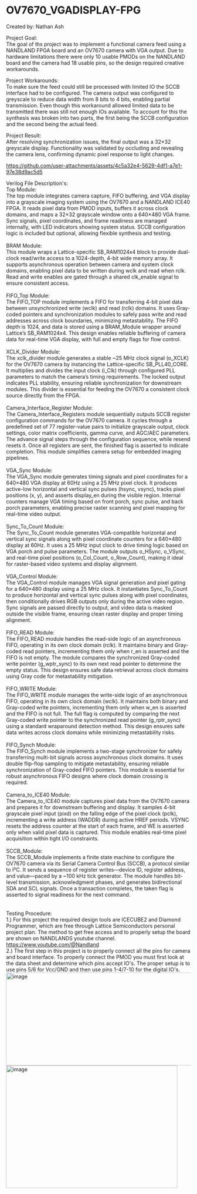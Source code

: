 # OV7670_VGADISPLAY-FPG
Created by: Nathan Ash

Project Goal:<br/>
The goal of ths project was to implement a functional camera feed using a NANDLAND FPGA board and an OV7670 camera with VGA output. Due to hardware limitations there were only 10 usable PMODs on the NANDLAND board and the camera had 18 usable pins, so the design required creative workarounds.

Project Workarounds:<br/>
To make sure the feed could still be processed with limited IO the SCCB interface had to be configured. The camera output was configured to greyscale to reduce data width from 8 bits to 4 bits, enabling partial transmission. Even though this workaround allowed limited data to be transmitted there was still not enough IOs available. To account for this the synthesis was broken into two parts, the first being the SCCB configuration and the second being the actual feed.

Project Result:<br/>
After resolving synchronization issues, the final output was a 32×32 greyscale display. Functionality was validated by occluding and revealing the camera lens, confirming dynamic pixel response to light changes.


https://github.com/user-attachments/assets/4c5a32e4-5629-4df1-a7e1-97e38d9ac5d5

Verilog File Description's:<br/>
Top Module:<br/>
The top module integrates camera capture, FIFO buffering, and VGA display into a grayscale imaging system using the OV7670 and a NANDLAND ICE40 FPGA. It reads pixel data from PMOD inputs, buffers it across clock domains, and maps a 32×32 grayscale window onto a 640×480 VGA frame. Sync signals, pixel coordinates, and frame readiness are managed internally, with LED indicators showing system status. SCCB configuration logic is included but optional, allowing flexible synthesis and testing.<br/>
<br/>
BRAM Module:<br/>
 This module wraps a Lattice-specific SB_RAM1024x4 block to provide dual-clock read/write access to a 1024-depth, 4-bit wide memory array. It supports asynchronous operation between camera and system clock domains, enabling pixel data to be written during wclk and read when rclk. Read and write enables are gated through a shared clk_enable signal to ensure consistent access.<br/>
 <br/>
FIFO_Top Module:<br/>
The FIFO_TOP module implements a FIFO for transferring 4-bit pixel data between unsynchronized write (wclk) and read (rclk) domains. It uses Gray-coded pointers and synchronization modules to safely pass write and read addresses across clock boundaries, minimizing metastability. The FIFO depth is 1024, and data is stored using a BRAM_Module wrapper around Lattice’s SB_RAM1024x4. This design enables reliable buffering of camera data for real-time VGA display, with full and empty flags for flow control.<br/>
<br/>
XCLK_Divider Module:<br/>
The xclk_divider module generates a stable ~25 MHz clock signal (o_XCLK) for the OV7670 camera by instancing the Lattice-specific SB_PLL40_CORE. It multiplies and divides the input clock (i_Clk) through configured PLL parameters to match the camera’s timing requirements. The locked output indicates PLL stability, ensuring reliable synchronization for downstream modules. This divider is essential for feeding the OV7670 a consistent clock source directly from the FPGA.<br/>
<br/>
Camera_Interface_Register Module:<br/>
The Camera_Interface_Registers module sequentially outputs SCCB register configuration commands for the OV7670 camera. It cycles through a predefined set of 77 register-value pairs to initialize grayscale output, clock settings, color matrix coefficients, gamma curve, and AGC/AEC parameters. The advance signal steps through the configuration sequence, while resend resets it. Once all registers are sent, the finished flag is asserted to indicate completion. This module simplifies camera setup for embedded imaging pipelines.<br/>
<br/>
VGA_Sync Module:<br/>
The VGA_Sync module generates timing signals and pixel coordinates for a 640×480 VGA display at 60Hz using a 25 MHz pixel clock. It produces active-low horizontal and vertical sync pulses (hsync, vsync), tracks pixel positions (x, y), and asserts display_en during the visible region. Internal counters manage VGA timing based on front porch, sync pulse, and back porch parameters, enabling precise raster scanning and pixel mapping for real-time video output.<br/>
<br/>
Sync_To_Count Module:<br/>
The Sync_To_Count module generates VGA-compatible horizontal and vertical sync signals along with pixel coordinate counters for a 640×480 display at 60Hz. It uses a 25 MHz input clock to drive timing logic based on VGA porch and pulse parameters. The module outputs o_HSync, o_VSync, and real-time pixel positions (o_Col_Count, o_Row_Count), making it ideal for raster-based video systems and display alignment.<br/>
<br/>
VGA_Control Module:<br/>
The VGA_Control module manages VGA signal generation and pixel gating for a 640×480 display using a 25 MHz clock. It instantiates Sync_To_Count to produce horizontal and vertical sync pulses along with pixel coordinates, then conditionally drives RGB outputs only during the active video region. Sync signals are passed directly to output, and video data is masked outside the visible frame, ensuring clean raster display and proper timing alignment.<br/>
<br/>
FIFO_READ Module:<br/>
The FIFO_READ module handles the read-side logic of an asynchronous FIFO, operating in its own clock domain (rclk). It maintains binary and Gray-coded read pointers, incrementing them only when r_en is asserted and the FIFO is not empty. The module compares the synchronized Gray-coded write pointer (g_wptr_sync) to its own next read pointer to determine the empty status. This design ensures safe data retrieval across clock domains using Gray code for metastability mitigation.<br/>
<br/>
FIFO_WRITE Module:<br/>
The FIFO_WRITE module manages the write-side logic of an asynchronous FIFO, operating in its own clock domain (wclk). It maintains both binary and Gray-coded write pointers, incrementing them only when w_en is asserted and the FIFO is not full. The full flag is computed by comparing the next Gray-coded write pointer to the synchronized read pointer (g_rptr_sync) using a standard wraparound detection method. This design ensures safe data writes across clock domains while minimizing metastability risks.<br/>
<br/>
FIFO_Synch Module:<br/>
The FIFO_Synch module implements a two-stage synchronizer for safely transferring multi-bit signals across asynchronous clock domains. It uses double flip-flop sampling to mitigate metastability, ensuring reliable synchronization of Gray-coded FIFO pointers. This module is essential for robust asynchronous FIFO designs where clock domain crossing is required.<br/>
<br/>
Camera_to_ICE40 Module:<br/>
The Camera_to_ICE40 module captures pixel data from the OV7670 camera and prepares it for downstream buffering and display. It samples 4-bit grayscale pixel input (pixd) on the falling edge of the pixel clock (pclk), incrementing a write address (WADDR) during active HREF periods. VSYNC resets the address counter at the start of each frame, and WE is asserted only when valid pixel data is captured. This module enables real-time pixel acquisition within tight I/O constraints.<br/>
<br/>
SCCB_Module:<br/>
The SCCB_Module implements a finite state machine to configure the OV7670 camera via its Serial Camera Control Bus (SCCB), a protocol similar to I²C. It sends a sequence of register writes—device ID, register address, and value—paced by a ~100 kHz tick generator. The module handles bit-level transmission, acknowledgment phases, and generates bidirectional SDA and SCL signals. Once a transaction completes, the taken flag is asserted to signal readiness for the next command.<br/>
<br/>
<br/>
Testing Procedure:<br/>
1.) For this project the required design tools are ICECUBE2 and Diamond Programmer, which are free through Lattice Semiconductors personal project plan. The method to get free access and to properly setup the board are shown on NANDLANDS youtube channel.
<br/>
https://www.youtube.com/@Nandland
<br/>
2.) The first step in this project is to properly connect all the pins for camera and board interface. To properly connect the PMOD you must first look at the data sheet and determine which pins accept IO's. The proper setup is to use pins 5/6 for Vcc/GND and then use pins 1-4/7-10 for the digital IO's.
<br/>
<img width="577" height="253" alt="image" src="https://github.com/user-attachments/assets/d8ff4a50-a6af-42f8-a11b-488fe68ed38f" />
<img width="467" height="334" alt="image" src="https://github.com/user-attachments/assets/0d16ebd8-2ec1-4421-a576-a8e95dbb9d85" /><br/>




